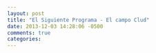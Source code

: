 ```yaml
---
layout: post
title: "El Siguiente Programa - El campo Clud"
date: 2013-12-03 14:28:06 -0500
comments: true
categories: 
---
```

